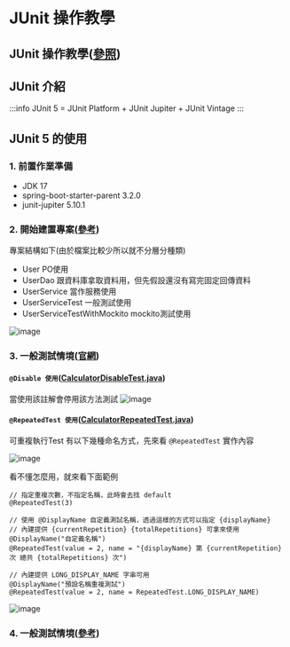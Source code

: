 # JUnit 操作教學

JUnit 操作教學([參照](https://github.com/junit-team/junit5-samples/blob/main/junit5-jupiter-starter-maven/pom.xml))
---

## JUnit 介紹
:::info
JUnit 5 = JUnit Platform + JUnit Jupiter + JUnit Vintage
:::

## JUnit 5 的使用
### 1. 前置作業準備
* JDK 17
* spring-boot-starter-parent 3.2.0
* junit-jupiter 5.10.1

### 2. 開始建置專案([參考](https://kucw.github.io/blog/2020/2/spring-unit-test-mockito/))
專案結構如下(由於檔案比較少所以就不分層分種類)
* User PO使用
* UserDao 跟資料庫拿取資料用，但先假設還沒有寫完固定回傳資料
* UserService 當作服務使用
* UserServiceTest 一般測試使用
* UserServiceTestWithMockito mockito測試使用

![image](https://github.com/TommyWU-0416/mockitotest/assets/49664867/1642c433-a56d-4106-9af5-c2daa5b0c242)

### 3. 一般測試情境([官網](https://github.com/junit-team/junit5-samples/tree/HEAD/junit5-jupiter-starter-maven))

#### `@Disable 使用`([CalculatorDisableTest.java](src%2Ftest%2Fjava%2Fguide%2Fexample%2FCalculatorDisableTest.java))
當使用該註解會停用該方法測試
![image](https://github.com/TommyWU-0416/mockitotest/assets/49664867/cf892cda-dafc-47eb-8d55-ce534cea0702)

#### `@RepeatedTest 使用`([CalculatorRepeatedTest.java](src%2Ftest%2Fjava%2Fguide%2Fexample%2FCalculatorRepeatedTest.java))
可重複執行Test
有以下幾種命名方式，先來看 `@RepeatedTest` 實作內容

![image](https://github.com/TommyWU-0416/mockitotest/assets/49664867/9fae8ee5-ae07-47c1-8c20-6bb60af13d03)

看不懂怎麼用，就來看下面範例
```java=
// 指定重複次數，不指定名稱，此時會去找 default
@RepeatedTest(3)

// 使用 @DisplayName 自定義測試名稱，透過這樣的方式可以指定 {displayName}
// 內建提供 {currentRepetition} {totalRepetitions} 可拿來使用
@DisplayName("自定義名稱")
@RepeatedTest(value = 2, name = "{displayName} 第 {currentRepetition} 次 總共 {totalRepetitions} 次")

// 內建提供 LONG_DISPLAY_NAME 字串可用
@DisplayName("預設名稱重複測試")
@RepeatedTest(value = 2, name = RepeatedTest.LONG_DISPLAY_NAME)
```
![image](https://github.com/TommyWU-0416/mockitotest/assets/49664867/7d64695b-2606-473f-bad2-1321b9ab6e4e)

### 4. 一般測試情境([參考](https://kucw.github.io/blog/2020/2/spring-unit-test-mockito/))
